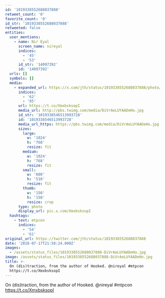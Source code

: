 ```yaml
---
id: '1019338552688037888'
retweet_count: '0'
favorite_count: '0'
id_str: '1019338552688037888'
retweeted: false
entities:
  user_mentions:
    - name: Nir Eyal
      screen_name: nireyal
      indices:
        - '45'
        - '53'
      id_str: '14097392'
      id: '14097392'
  urls: []
  symbols: []
  media:
    - expanded_url: https://x.com/jth/status/1019338552688037888/photo/1
      indices:
        - '62'
        - '85'
      url: https://t.co/XmxbsksopI
      media_url: http://pbs.twimg.com/media/DiVrAeLUYAADeHo.jpg
      id_str: '1019338546513993728'
      id: '1019338546513993728'
      media_url_https: https://pbs.twimg.com/media/DiVrAeLUYAADeHo.jpg
      sizes:
        large:
          w: '1024'
          h: '768'
          resize: fit
        medium:
          w: '1024'
          h: '768'
          resize: fit
        small:
          w: '680'
          h: '510'
          resize: fit
        thumb:
          w: '150'
          h: '150'
          resize: crop
      type: photo
      display_url: pic.x.com/XmxbsksopI
  hashtags:
    - text: mtpcon
      indices:
        - '54'
        - '61'
original_url: https://twitter.com/jth/status/1019338552688037888
date: '2018-07-17T21:50:24.000Z'
images:
  - /assets/status_files/1019338552688037888-DiVrAeLUYAADeHo.jpg
image: /assets/status_files/1019338552688037888-DiVrAeLUYAADeHo.jpg
title: >-
  On (dis)traction, from the author of Hooked. @nireyal #mtpcon
  https://t.co/XmxbsksopI
---
```


On (dis)traction, from the author of Hooked. @nireyal #mtpcon https://t.co/XmxbsksopI